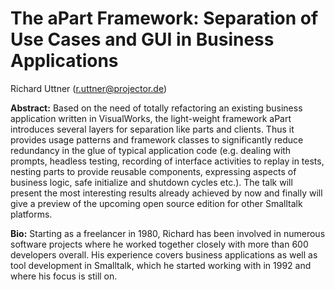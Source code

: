 # The aPart Framework: Separation of Use Cases and GUI in Business Applications

Richard Uttner (r.uttner@projector.de)

**Abstract:** Based on the need of totally refactoring an existing business application written in VisualWorks, the light-weight framework aPart introduces several layers for separation like parts and clients. Thus it provides usage patterns and framework classes to significantly reduce redundancy in the glue of typical application code (e.g. dealing with prompts, headless testing, recording of interface activities to replay in tests, nesting parts to provide reusable components, expressing aspects of business logic, safe initialize and shutdown cycles etc.). The talk will present the most interesting results already achieved by now and finally will give a preview of the upcoming open source edition for other Smalltalk platforms.

**Bio:** Starting as a freelancer in 1980, Richard has been involved in numerous software projects where he worked together closely with more than 600 developers overall. His experience covers business applications as well as tool development in Smalltalk, which he started working with in 1992 and where his focus is still on.

